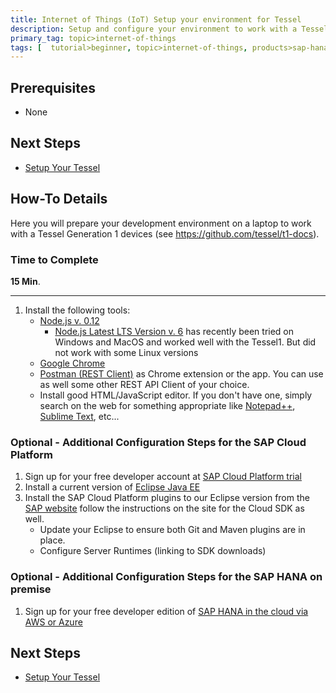 ```yaml
---
title: Internet of Things (IoT) Setup your environment for Tessel
description: Setup and configure your environment to work with a Tessel device
primary_tag: topic>internet-of-things
tags: [  tutorial>beginner, topic>internet-of-things, products>sap-hana, products>sap-cloud-platform, tutorial>how-to ]
---
```

## Prerequisites  
 - None

## Next Steps
 - [Setup Your Tessel](http://www.sap.com/developer/tutorials/iot-tessel.html)


## How-To Details
Here you will prepare your development environment on a laptop to work with a Tessel Generation 1 devices (see <https://github.com/tessel/t1-docs>).

### Time to Complete
**15 Min**.

---

1. Install the following tools:    - [Node.js v. 0.12](https://nodejs.org/en/blog/release/v0.12.18/)
        * [Node.js Latest LTS Version v. 6](https://nodejs.org/en/download/) has recently been tried on Windows and MacOS and worked well with the Tessel1. But did not work with some Linux versions    - [Google Chrome](http://www.google.com/chrome/)    - [Postman (REST Client)](https://www.getpostman.com/apps) as Chrome extension or the app. You can use as well some other REST API Client of your choice.    - Install good HTML/JavaScript editor. If you don't have one, simply search on the web for something appropriate like [Notepad++](https://notepad-plus-plus.org/), [Sublime Text](http://www.sublimetext.com/), etc...
### Optional - Additional Configuration Steps for the SAP Cloud Platform

1. Sign up for your free developer account at [SAP Cloud Platform trial](http://developers.sap.com/cloud)
2. Install a current version of [Eclipse Java EE](http://www.eclipse.org/downloads/packages/eclipse-ide-java-ee-developers/keplersr2)
2. Install the SAP Cloud Platform plugins to our Eclipse version from the [SAP website](http://tools.hana.ondemand.com/#cloud) follow the instructions on the site for the Cloud SDK as well.    - Update your Eclipse to ensure both Git and Maven plugins are in place.    - Configure Server Runtimes (linking to SDK downloads)

### Optional - Additional Configuration Steps for the SAP HANA on premise

1. Sign up for your free developer edition of [SAP HANA in the cloud via AWS or Azure](http://developers.sap.com/hana)

## Next Steps
 - [Setup Your Tessel](http://www.sap.com/developer/tutorials/iot-tessel.html)
